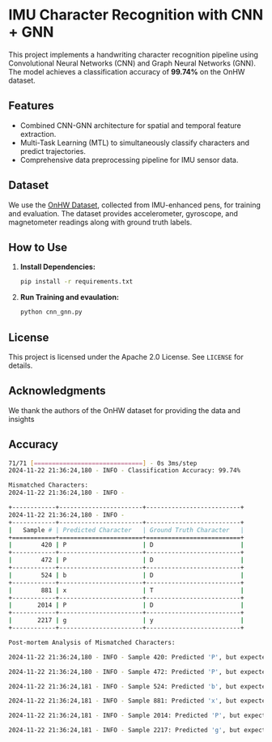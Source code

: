 # IMU Character Recognition with CNN + GNN

This project implements a handwriting character recognition pipeline using Convolutional Neural Networks (CNN) and Graph Neural Networks (GNN). The model achieves a classification accuracy of **99.74%** on the OnHW dataset.

## **Features**

- Combined CNN-GNN architecture for spatial and temporal feature extraction.
- Multi-Task Learning (MTL) to simultaneously classify characters and predict trajectories.
- Comprehensive data preprocessing pipeline for IMU sensor data.

## **Dataset**

We use the [OnHW Dataset](https://www.iis.fraunhofer.de/de/ff/lv/dataanalytics/anwproj/schreibtrainer/onhw-dataset.html), collected from IMU-enhanced pens, for training and evaluation. The dataset provides accelerometer, gyroscope, and magnetometer readings along with ground truth labels.

## **How to Use**

1. **Install Dependencies:**

   ```bash
   pip install -r requirements.txt
   ```

2. **Run Training and evaulation:**

   ```bash
   python cnn_gnn.py
   ```

## **License**

This project is licensed under the Apache 2.0 License. See `LICENSE` for details.

## **Acknowledgments**

We thank the authors of the OnHW dataset for providing the data and insights

## Accuracy

```bash
71/71 [==============================] - 0s 3ms/step
2024-11-22 21:36:24,180 - INFO - Classification Accuracy: 99.74%

Mismatched Characters:
2024-11-22 21:36:24,180 - INFO -

+------------+-----------------------+--------------------------+
2024-11-22 21:36:24,180 - INFO -
+------------+-----------------------+--------------------------+
|   Sample # | Predicted Character   | Ground Truth Character   |
+============+=======================+==========================+
|        420 | P                     | D                        |
+------------+-----------------------+--------------------------+
|        472 | P                     | D                        |
+------------+-----------------------+--------------------------+
|        524 | b                     | D                        |
+------------+-----------------------+--------------------------+
|        881 | x                     | T                        |
+------------+-----------------------+--------------------------+
|       2014 | P                     | D                        |
+------------+-----------------------+--------------------------+
|       2217 | g                     | y                        |
+------------+-----------------------+--------------------------+

Post-mortem Analysis of Mismatched Characters:

2024-11-22 21:36:24,180 - INFO - Sample 420: Predicted 'P', but expected 'D'. Possible reasons could be model overfitting, insufficient training data diversity, or difficulty in distinguishing similar characters.

2024-11-22 21:36:24,180 - INFO - Sample 472: Predicted 'P', but expected 'D'. Possible reasons could be model overfitting, insufficient training data diversity, or difficulty in distinguishing similar characters.

2024-11-22 21:36:24,181 - INFO - Sample 524: Predicted 'b', but expected 'D'. Possible reasons could be model overfitting, insufficient training data diversity, or difficulty in distinguishing similar characters.

2024-11-22 21:36:24,181 - INFO - Sample 881: Predicted 'x', but expected 'T'. Possible reasons could be model overfitting, insufficient training data diversity, or difficulty in distinguishing similar characters.

2024-11-22 21:36:24,181 - INFO - Sample 2014: Predicted 'P', but expected 'D'. Possible reasons could be model overfitting, insufficient training data diversity, or difficulty in distinguishing similar characters.

2024-11-22 21:36:24,181 - INFO - Sample 2217: Predicted 'g', but expected 'y'. Possible reasons could be model overfitting, insufficient training data diversity, or difficulty in distinguishing similar characters.
```